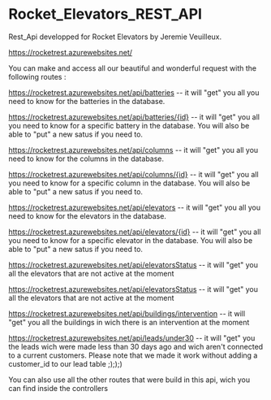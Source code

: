 # Rocket_Elevators_REST_API

Rest_Api developped for Rocket Elevators by Jeremie Veuilleux.

https://rocketrest.azurewebsites.net/

You can make and access all our beautiful and wonderful request with the following routes :

https://rocketrest.azurewebsites.net/api/batteries  -- it will "get" you all you need to know for the batteries in the database.

https://rocketrest.azurewebsites.net/api/batteries/{id}  -- it will "get" you all you need to know for a specific battery in the database. You will also be able to "put" a new satus if you need to.

https://rocketrest.azurewebsites.net/api/columns  -- it will "get" you all you need to know for the columns in the database.

https://rocketrest.azurewebsites.net/api/columns/{id}  -- it will "get" you all you need to know for a specific column in the database. You will also be able to "put" a new satus if you need to.

https://rocketrest.azurewebsites.net/api/elevators  -- it will "get" you all you need to know for the elevators in the database.

https://rocketrest.azurewebsites.net/api/elevators/{id}  -- it will "get" you all you need to know for a specific elevator in the database. You will also be able to "put" a new satus if you need to.

https://rocketrest.azurewebsites.net/api/elevatorsStatus -- it will "get" you all the elevators that are not active at the moment

https://rocketrest.azurewebsites.net/api/elevatorsStatus -- it will "get" you all the elevators that are not active at the moment

https://rocketrest.azurewebsites.net/api/buildings/intervention -- it will "get" you all the buildings in wich there is an intervention at the moment

https://rocketrest.azurewebsites.net/api/leads/under30 -- it will "get" you the leads wich were made less than 30 days ago and wich aren't connected to a current customers. Please note that we made it work without adding a customer_id to our lead table ;););)


You can also use all the other routes that were build in this api, wich you can find inside the controllers
